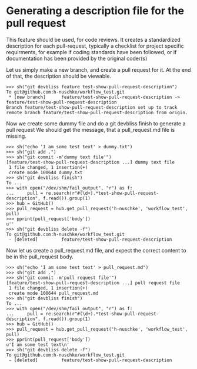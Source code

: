 # Generating a description file for the pull request

This feature should be used, for code reviews. It creates a standardized description for each pull-request, typically a checklist for project specific requirments, for example if coding standards have been followed, or if documentation has been provided by the original coder(s)

Let us simply make a new branch, and create a pull request for it. At the end of that, the description should be viewable.

    >>> sh("git devbliss feature test-show-pull-request-description")
    To git@github.com:h-nuschke/workflow_test.git
     * [new branch]      feature/test-show-pull-request-description -> feature/test-show-pull-request-description
    Branch feature/test-show-pull-request-description set up to track remote branch feature/test-show-pull-request-description from origin.

Now we create some dummy file and do a git devbliss finish to generate a pull request
We should get the message, that a pull_request.md file is missing.

    >>> sh("echo 'I am some test text' > dummy.txt")
    >>> sh("git add .")
    >>> sh("git commit -m'dummy text file'")
    [feature/test-show-pull-request-description ...] dummy text file
     1 file changed, 1 insertion(+)
     create mode 100644 dummy.txt
    >>> sh("git devbliss finish")
    To ...
    >>> with open("/dev/shm/fail_output", "r") as f:
    ...     pull = re.search(r"#(\d+).*test-show-pull-request-description", f.read()).group(1)
    >>> hub = GitHub()
    >>> pull_request = hub.get_pull_request('h-nuschke', 'workflow_test', pull)
    >>> pprint(pull_request['body'])
    u''
    >>> sh("git devbliss delete -f")
    To git@github.com:h-nuschke/workflow_test.git
     - [deleted]         feature/test-show-pull-request-description

Now let us create a pull_request.md file, and expect the correct content to be in the pull_request body.

    >>> sh("echo 'I am some test text' > pull_request.md")
    >>> sh("git add .")
    >>> sh("git commit -m'pull request file'")
    [feature/test-show-pull-request-description ...] pull request file
     1 file changed, 1 insertion(+)
     create mode 100644 pull_request.md
    >>> sh("git devbliss finish")
    To ...
    >>> with open("/dev/shm/fail_output", "r") as f:
    ...     pull = re.search(r"#(\d+).*test-show-pull-request-description", f.read()).group(1)
    >>> hub = GitHub()
    >>> pull_request = hub.get_pull_request('h-nuschke', 'workflow_test', pull)
    >>> pprint(pull_request['body'])
    u'I am some test text\n'
    >>> sh("git devbliss delete -f")
    To git@github.com:h-nuschke/workflow_test.git
     - [deleted]         feature/test-show-pull-request-description
